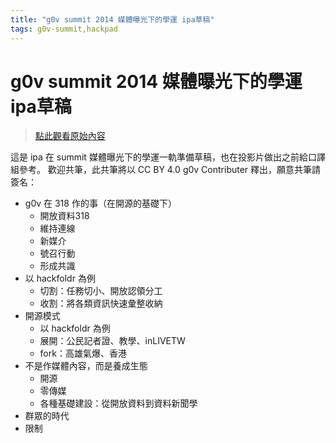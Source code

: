 ```yaml
---
title: "g0v summit 2014 媒體曝光下的學運 ipa草稿"
tags: g0v-summit,hackpad
---
```


# g0v summit 2014 媒體曝光下的學運 ipa草稿

> [點此觀看原始內容](https://g0v.hackpad.tw/B1ro75quVlp)


這是 ipa 在 summit 媒體曝光下的學運一軌準備草稿，也在投影片做出之前給口譯組參考。
歡迎共筆，此共筆將以 CC BY 4.0 g0v Contributer 釋出，願意共筆請簽名：

- g0v 在 318 作的事（在開源的基礎下）
    - 開放資料318
    - 維持連線
    - 新媒介
    - 號召行動
    - 形成共識
- 以 hackfoldr 為例
    - 切割：任務切小、開放認領分工
    - 收割：將各類資訊快速彙整收納
- 開源模式
    - 以 hackfoldr 為例
    - 展開：公民記者證、教學、inLIVETW
    - fork：高雄氣爆、香港
- 不是作媒體內容，而是養成生態
    - 開源
    - 零傳媒
    - 各種基礎建設：從開放資料到資料新聞學
- 群眾的時代
- 限制


